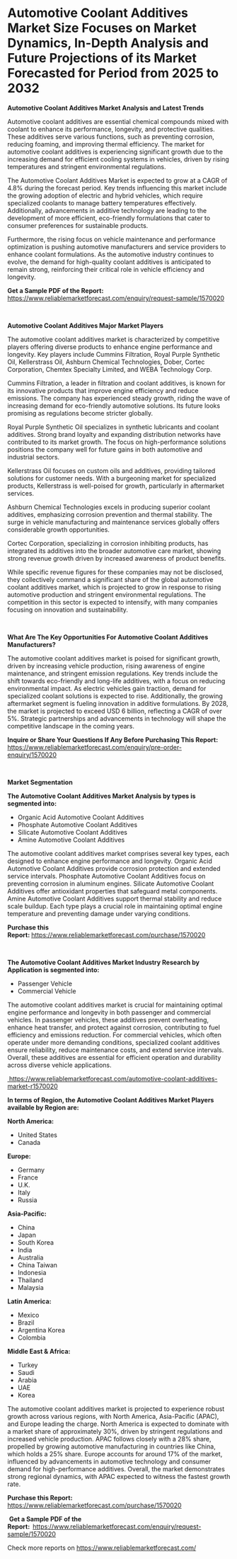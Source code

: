 <p><h1>Automotive Coolant Additives Market Size Focuses on Market Dynamics, In-Depth Analysis and Future Projections of its Market Forecasted for Period from 2025 to 2032</h1></p><p><strong>Automotive Coolant Additives Market Analysis and Latest Trends</strong></p>
<p><p>Automotive coolant additives are essential chemical compounds mixed with coolant to enhance its performance, longevity, and protective qualities. These additives serve various functions, such as preventing corrosion, reducing foaming, and improving thermal efficiency. The market for automotive coolant additives is experiencing significant growth due to the increasing demand for efficient cooling systems in vehicles, driven by rising temperatures and stringent environmental regulations.</p><p>The Automotive Coolant Additives Market is expected to grow at a CAGR of 4.8% during the forecast period. Key trends influencing this market include the growing adoption of electric and hybrid vehicles, which require specialized coolants to manage battery temperatures effectively. Additionally, advancements in additive technology are leading to the development of more efficient, eco-friendly formulations that cater to consumer preferences for sustainable products.</p><p>Furthermore, the rising focus on vehicle maintenance and performance optimization is pushing automotive manufacturers and service providers to enhance coolant formulations. As the automotive industry continues to evolve, the demand for high-quality coolant additives is anticipated to remain strong, reinforcing their critical role in vehicle efficiency and longevity.</p></p>
<p><strong>Get a Sample PDF of the Report:&nbsp;</strong> <a href="https://www.reliablemarketforecast.com/enquiry/request-sample/1570020?utm_campaign=3081&utm_medium=2&utm_source=Github&utm_content=ia&utm_term=25032025&utm_id=automotive-coolant-additives">https://www.reliablemarketforecast.com/enquiry/request-sample/1570020</a></p>
<p>&nbsp;</p>
<p><strong>Automotive Coolant Additives Major Market Players</strong></p>
<p><p>The automotive coolant additives market is characterized by competitive players offering diverse products to enhance engine performance and longevity. Key players include Cummins Filtration, Royal Purple Synthetic Oil, Kellerstrass Oil, Ashburn Chemical Technologies, Dober, Cortec Corporation, Chemtex Specialty Limited, and WEBA Technology Corp. </p><p>Cummins Filtration, a leader in filtration and coolant additives, is known for its innovative products that improve engine efficiency and reduce emissions. The company has experienced steady growth, riding the wave of increasing demand for eco-friendly automotive solutions. Its future looks promising as regulations become stricter globally.</p><p>Royal Purple Synthetic Oil specializes in synthetic lubricants and coolant additives. Strong brand loyalty and expanding distribution networks have contributed to its market growth. The focus on high-performance solutions positions the company well for future gains in both automotive and industrial sectors.</p><p>Kellerstrass Oil focuses on custom oils and additives, providing tailored solutions for customer needs. With a burgeoning market for specialized products, Kellerstrass is well-poised for growth, particularly in aftermarket services.</p><p>Ashburn Chemical Technologies excels in producing superior coolant additives, emphasizing corrosion prevention and thermal stability. The surge in vehicle manufacturing and maintenance services globally offers considerable growth opportunities.</p><p>Cortec Corporation, specializing in corrosion inhibiting products, has integrated its additives into the broader automotive care market, showing strong revenue growth driven by increased awareness of product benefits.</p><p>While specific revenue figures for these companies may not be disclosed, they collectively command a significant share of the global automotive coolant additives market, which is projected to grow in response to rising automotive production and stringent environmental regulations. The competition in this sector is expected to intensify, with many companies focusing on innovation and sustainability.</p></p>
<p>&nbsp;</p>
<p><strong>What Are The Key Opportunities For Automotive Coolant Additives Manufacturers?</strong></p>
<p><p>The automotive coolant additives market is poised for significant growth, driven by increasing vehicle production, rising awareness of engine maintenance, and stringent emission regulations. Key trends include the shift towards eco-friendly and long-life additives, with a focus on reducing environmental impact. As electric vehicles gain traction, demand for specialized coolant solutions is expected to rise. Additionally, the growing aftermarket segment is fueling innovation in additive formulations. By 2028, the market is projected to exceed USD 6 billion, reflecting a CAGR of over 5%. Strategic partnerships and advancements in technology will shape the competitive landscape in the coming years.</p></p>
<p><strong>Inquire or Share Your Questions If Any Before Purchasing This Report:</strong> <a href="https://www.reliablemarketforecast.com/enquiry/pre-order-enquiry/1570020?utm_campaign=3081&utm_medium=2&utm_source=Github&utm_content=ia&utm_term=25032025&utm_id=automotive-coolant-additives">https://www.reliablemarketforecast.com/enquiry/pre-order-enquiry/1570020</a></p>
<p>&nbsp;</p>
<p><strong>Market Segmentation</strong></p>
<p><strong>The Automotive Coolant Additives Market Analysis by types is segmented into:</strong></p>
<p><ul><li>Organic Acid Automotive Coolant Additives</li><li>Phosphate Automotive Coolant Additives</li><li>Silicate Automotive Coolant Additives</li><li>Amine Automotive Coolant Additives</li></ul></p>
<p><p>The automotive coolant additives market comprises several key types, each designed to enhance engine performance and longevity. Organic Acid Automotive Coolant Additives provide corrosion protection and extended service intervals. Phosphate Automotive Coolant Additives focus on preventing corrosion in aluminum engines. Silicate Automotive Coolant Additives offer antioxidant properties that safeguard metal components. Amine Automotive Coolant Additives support thermal stability and reduce scale buildup. Each type plays a crucial role in maintaining optimal engine temperature and preventing damage under varying conditions.</p></p>
<p><strong>Purchase this Report:&nbsp;</strong><a href="https://www.reliablemarketforecast.com/purchase/1570020?utm_campaign=3081&utm_medium=2&utm_source=Github&utm_content=ia&utm_term=25032025&utm_id=automotive-coolant-additives">https://www.reliablemarketforecast.com/purchase/1570020</a></p>
<p>&nbsp;</p>
<p><strong>The Automotive Coolant Additives Market Industry Research by Application is segmented into:</strong></p>
<p><ul><li>Passenger Vehicle</li><li>Commercial Vehicle</li></ul></p>
<p><p>The automotive coolant additives market is crucial for maintaining optimal engine performance and longevity in both passenger and commercial vehicles. In passenger vehicles, these additives prevent overheating, enhance heat transfer, and protect against corrosion, contributing to fuel efficiency and emissions reduction. For commercial vehicles, which often operate under more demanding conditions, specialized coolant additives ensure reliability, reduce maintenance costs, and extend service intervals. Overall, these additives are essential for efficient operation and durability across diverse vehicle applications.</p></p>
<p><a href="https://www.reliablemarketforecast.com/automotive-coolant-additives-market-r1570020?utm_campaign=3081&utm_medium=2&utm_source=Github&utm_content=ia&utm_term=25032025&utm_id=automotive-coolant-additives">&nbsp;https://www.reliablemarketforecast.com/automotive-coolant-additives-market-r1570020</a></p>
<p><strong>In terms of Region, the Automotive Coolant Additives Market Players available by Region are:</strong></p>
<p>
    <p> <strong> North America: </strong>
        <ul>
            <li>United States</li>
            <li>Canada</li>
        </ul>
        </p> 
    <p> <strong> Europe: </strong>
        <ul>
            <li>Germany</li>
            <li>France</li>
            <li>U.K.</li>
            <li>Italy</li>
            <li>Russia</li>
        </ul>
        </p> 
    <p> <strong> Asia-Pacific: </strong>
        <ul>
            <li>China</li>
            <li>Japan</li>
            <li>South Korea</li>
            <li>India</li>
            <li>Australia</li>
            <li>China Taiwan</li>
            <li>Indonesia</li>
            <li>Thailand</li>
            <li>Malaysia</li>
        </ul>
        </p> 
    <p> <strong> Latin America: </strong>
        <ul>
            <li>Mexico</li>
            <li>Brazil</li>
            <li>Argentina Korea</li>
            <li>Colombia</li>
        </ul>
        </p> 
    <p> <strong> Middle East & Africa: </strong>
        <ul>
            <li>Turkey</li>
            <li>Saudi</li>
            <li>Arabia</li>
            <li>UAE</li>
            <li>Korea</li>
        </ul>
    </p>
    </p>
<p><p>The automotive coolant additives market is projected to experience robust growth across various regions, with North America, Asia-Pacific (APAC), and Europe leading the charge. North America is expected to dominate with a market share of approximately 30%, driven by stringent regulations and increased vehicle production. APAC follows closely with a 28% share, propelled by growing automotive manufacturing in countries like China, which holds a 25% share. Europe accounts for around 17% of the market, influenced by advancements in automotive technology and consumer demand for high-performance additives. Overall, the market demonstrates strong regional dynamics, with APAC expected to witness the fastest growth rate.</p></p>
<p><strong>Purchase this Report: </strong><a href="https://www.reliablemarketforecast.com/purchase/1570020?utm_campaign=3081&utm_medium=2&utm_source=Github&utm_content=ia&utm_term=25032025&utm_id=automotive-coolant-additives">https://www.reliablemarketforecast.com/purchase/1570020</a></p>
<p>&nbsp;<strong>Get a Sample PDF of the Report:&nbsp;&nbsp;</strong><a href="https://www.reliablemarketforecast.com/enquiry/request-sample/1570020?utm_campaign=3081&utm_medium=2&utm_source=Github&utm_content=ia&utm_term=25032025&utm_id=automotive-coolant-additives">https://www.reliablemarketforecast.com/enquiry/request-sample/1570020</a></p>
<p><strong></strong></p>
<p>Check more reports on <a href="https://www.reliablemarketforecast.com/?utm_campaign=3081&utm_medium=2&utm_source=Github&utm_content=ia&utm_term=25032025&utm_id=automotive-coolant-additives">https://www.reliablemarketforecast.com/</a></p>